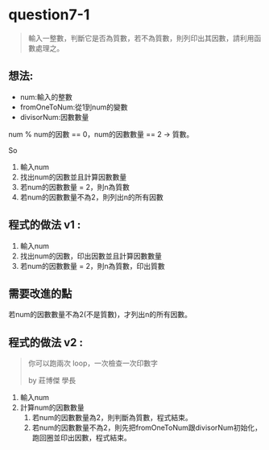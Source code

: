 # question7-1

>輸入一整數，判斷它是否為質數，若不為質數，則列印出其因數，請利用函數處理之。

## 想法:
* num:輸入的整數
* fromOneToNum:從1到num的變數
* divisorNum:因數數量

num % num的因數 == 0，num的因數數量 == 2 &rarr; 質數。

So

1. 輸入num
2. 找出num的因數並且計算因數數量
3. 若num的因數數量 = 2，則n為質數
4. 若num的因數數量不為2，則列出n的所有因數

## 程式的做法 v1 :

1. 輸入num
2. 找出num的因數，印出因數並且計算因數數量
3. 若num的因數數量 = 2，則n為質數，印出質數

## 需要改進的點

若num的因數數量不為2(不是質數)，才列出n的所有因數。

## 程式的做法 v2 :
>你可以跑兩次 loop，一次檢查一次印數字 
>
>by 莊博傑 學長
1. 輸入num
2. 計算num的因數數量
   1. 若num的因數數量為2，則判斷為質數，程式結束。
   2. 若num的因數數量不為2，則先把fromOneToNum跟divisorNum初始化，跑回圈並印出因數，程式結束。
